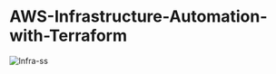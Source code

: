 # AWS-Infrastructure-Automation-with-Terraform
![Infra-ss](https://github.com/anshu049/AWS-Infrastructure-Automation-with-Terraform/assets/95365748/cf336104-3973-40b0-9b5d-202442795da3)
